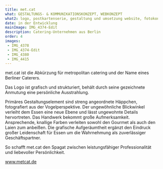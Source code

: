 ```yaml
---
title: met.cat
what: GESTALTUNGS- & KOMMUNIKATIONSKONZEPT, WEBKONZEPT
what2: logo, postkartenserie, gestaltung und umsetzung website, fotokonzept, geschäftsausstattung, marketingstrategie, text
date: in der Entwicklung
mainImage: IMG_4374-Edit
description: Catering-Unternehmen aus Berlin
order: 4
images:
 - IMG_4378
 - IMG_4374-Edit
 - IMG_4380
 - IMG_4415
---
```


met.cat ist die Abkürzung für metropolitan catering und der Name eines Berliner Caterers.

Das Logo ist grafisch und strukturiert, behält durch seine gezeichnete Anmutung eine persönliche Ausstrahlung.

Primäres Gestaltungselement sind streng angeordnete Häppchen, fotografiert aus der Vogelperspektive. Der ungewöhnliche Blickwinkel verleiht dem Essen eine neue Ebene und lässt ungewohnte Details hervortreten. Das Handwerk bekommt große Aufmerksamkeit.
Ansprechende, knallige Farben verleiten sowohl den Gourmet als auch den Laien zum anbeißen. Die grafische Aufgeräumtheit ergänzt den Eindruck großer Leidenschaft für Essen um die Wahrnehmung als zuverlässiger Geschäftspartner.

So schafft met.cat den Spagat zwischen leistungsfähiger Professionalität und liebevoller Persönlichkeit.

www.metcat.de
